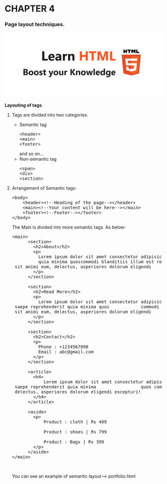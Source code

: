 # CHAPTER 4
### Page layout techniques.

![Banner](https://github.com/Ninja-Vikash/Assets/blob/main/HTML%20Assets/HTML.png)

**Layouting of tags**.
<ol>
<li>Tags are divided into two categories.</li>
<ul>
<li>Semantic tag</li>
<pre>
&ltheader&gt
&ltmain&gt
&ltfooter&gt
</pre>
and so on...

<li>Non-semantic tag</li>
<pre>
&ltspan&gt
&ltdiv&gt
&ltsection&gt
</pre>
</ul>
<li>Arrangement of Semantic tags-</li>
<pre>
&ltbody&gt
    &ltheader>&lt!--Heading of the page--&gt&lt/header&gt
    &ltmain>&lt!--Your content will be here--&gt&lt/main&gt
    &ltfooter>&lt!--Footer--&gt&lt/footer&gt
&lt/body&gt
</pre>

The Main is divided into more semantic tags. As below-

<pre>
&ltmain&gt
      &ltsection&gt
        &lth2&gtAbout&lt/h2&gt
        &ltp&gt
          Lorem ipsum dolor sit amet consectetur adipisicing elit. Magnam corrupti suscipit aperiam, saepe reprehenderit<br> &nbsp;&nbsp;&nbsp;&nbsp;&nbsp;&nbsp;&nbsp;&nbsp;&nbsp;quia minima quoscommodi blanditiis illum est repudiandae possimus<br> sit animi eum, delectus, asperiores dolorum eligendi 
        &lt/p&gt
      &lt/section&gt

      &ltsection&gt
        &lth2&gtRead More&lt/h2&gt
        &ltp&gt
          Lorem ipsum dolor sit amet consectetur adipisicing elit. Magnam corrupti suscipit aperiam,<br> saepe reprehenderit quia minima quos            commodi blanditiis illum est repudiandae possimus<br> sit animi eum, delectus, asperiores dolorum eligendi 
        &lt/p&gt
      &lt/section&gt

      &ltsection&gt
        &lth2&gtContact&lt/h2&gt
        &ltp&gt
          Phone : +1234567890
          Email : abc@gmail.com
        &lt/p&gt
      &lt/section&gt

      &ltarticle&gt
        &lth4&gt
            Lorem ipsum dolor sit amet consectetur adipisicing elit. Magnam corrupti suscipit aperiam,<br> saepe reprehenderit quia minima                 quos commodi blanditiis illum est repudiandae possimus sit animi eum,<br> delectus, asperiores dolorum eligendi excepturi!                     Sapiente, facilis et?
        &lt/h4&gt
      &lt/article&gt

      &ltaside&gt
        &ltp&gt
            Product : cloth | Rs 499 <br>
            Product : shoes | Rs 799 <br>
            Product : Bags | Rs 399
        &lt/p&gt
      &lt/aside&gt
&lt/main&gt
</pre>
<br>

You can see an example of semantic layout--> portfolio.html
</ol>

